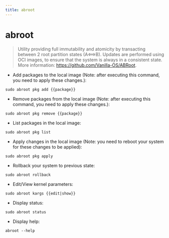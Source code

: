 ```yaml
---
title: abroot
---
```

# abroot

> Utility providing full immutability and atomicity by transacting between 2 root partition states (A⟺B).
> Updates are performed using OCI images, to ensure that the system is always in a consistent state.
> More information: <https://github.com/Vanilla-OS/ABRoot>.

- Add packages to the local image (Note: after executing this command, you need to apply these changes.):

`sudo abroot pkg add {{package}}`

- Remove packages from the local image (Note: after executing this command, you need to apply these changes.):

`sudo abroot pkg remove {{package}}`

- List packages in the local image:

`sudo abroot pkg list`

- Apply changes in the local image (Note: you need to reboot your system for these changes to be applied):

`sudo abroot pkg apply`

- Rollback your system to previous state:

`sudo abroot rollback`

- Edit/View kernel parameters:

`sudo abroot kargs {{edit|show}}`

- Display status:

`sudo abroot status`

- Display help:

`abroot --help`
